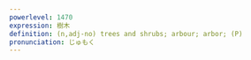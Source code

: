 ```yaml
---
powerlevel: 1470
expression: 樹木
definition: (n,adj-no) trees and shrubs; arbour; arbor; (P)
pronunciation: じゅもく
---
```

